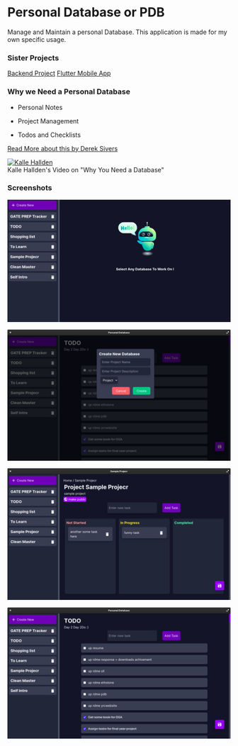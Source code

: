 
# Personal Database or PDB

Manage and Maintain a personal Database.
This application is made for my own specific usage.

### Sister Projects

[Backend Project](https://github.com/RajSolai/personal-database-api)
[Flutter Mobile App](https://github.com/RajSolai/pdb_flutter)

### Why we Need a Personal Database

- Personal Notes

- Project Management

- Todos and Checklists

[Read More about this by Derek Sivers](https://sive.rs/dbt)

[![Kalle Hallden](https://img.youtube.com/vi/QfGZpx0iGvM/0.jpg)](https://www.youtube.com/watch?v=QfGZpx0iGvM&t)<br>
Kalle Hallden's Video on "Why You Need a Database"


### Screenshots

![Project Management Page](https://github.com/RajSolai/personal-db-desktop/raw/master/docs/mainpage.png)

![Project Management Page](https://github.com/RajSolai/personal-db-desktop/raw/master/docs/make.png)

![Project Management Page](https://github.com/RajSolai/personal-db-desktop/raw/master/docs/project.png)

![Project Management Page](https://github.com/RajSolai/personal-db-desktop/raw/master/docs/checklist.png)
